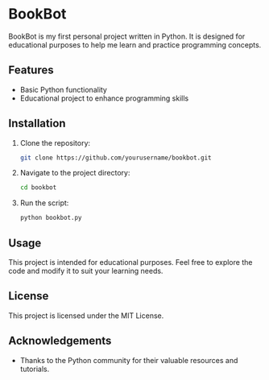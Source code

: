 # BookBot

BookBot is my first personal project written in Python. It is designed for educational purposes to help me learn and practice programming concepts.

## Features

- Basic Python functionality
- Educational project to enhance programming skills

## Installation

1. Clone the repository:
    ```bash
    git clone https://github.com/yourusername/bookbot.git
    ```
2. Navigate to the project directory:
    ```bash
    cd bookbot
    ```
3. Run the script:
    ```bash
    python bookbot.py
    ```

## Usage

This project is intended for educational purposes. Feel free to explore the code and modify it to suit your learning needs.

## License

This project is licensed under the MIT License.

## Acknowledgements

- Thanks to the Python community for their valuable resources and tutorials.
